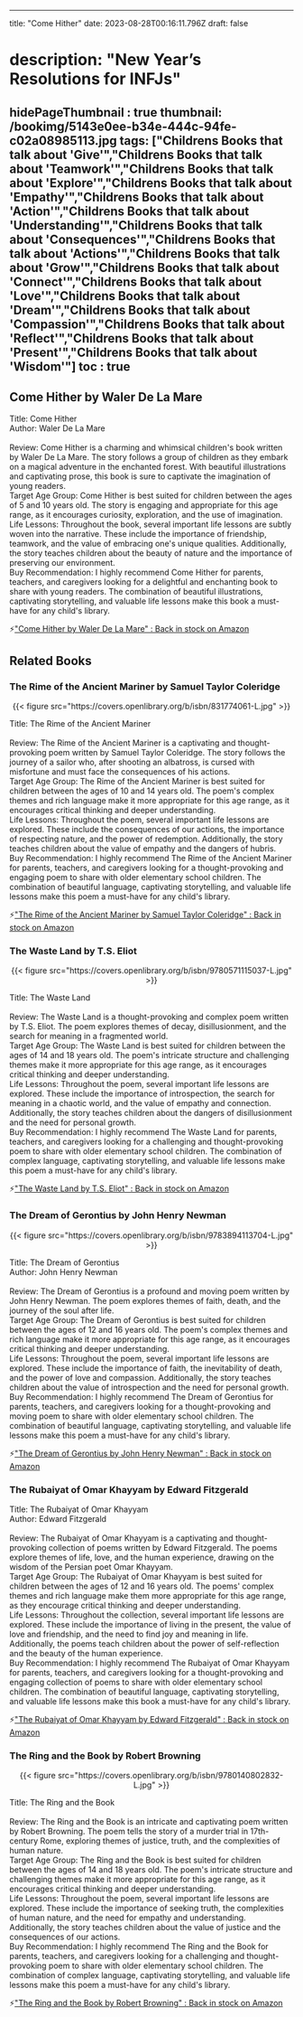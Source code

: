 
---
title: "Come Hither"
date: 2023-08-28T00:16:11.796Z
draft: false
# description: "New Year’s Resolutions for INFJs"
hidePageThumbnail : true
thumbnail: /bookimg/5143e0ee-b34e-444c-94fe-c02a08985113.jpg
tags: ["Childrens Books that talk about 'Give'","Childrens Books that talk about 'Teamwork'","Childrens Books that talk about 'Explore'","Childrens Books that talk about 'Empathy'","Childrens Books that talk about 'Action'","Childrens Books that talk about 'Understanding'","Childrens Books that talk about 'Consequences'","Childrens Books that talk about 'Actions'","Childrens Books that talk about 'Grow'","Childrens Books that talk about 'Connect'","Childrens Books that talk about 'Love'","Childrens Books that talk about 'Dream'","Childrens Books that talk about 'Compassion'","Childrens Books that talk about 'Reflect'","Childrens Books that talk about 'Present'","Childrens Books that talk about 'Wisdom'"]
toc : true
---
## Come Hither by Waler De La Mare

Title: Come Hither</br>
Author: Waler De La Mare</br></br>
Review: Come Hither is a charming and whimsical children's book written by Waler De La Mare. The story follows a group of children as they embark on a magical adventure in the enchanted forest. With beautiful illustrations and captivating prose, this book is sure to captivate the imagination of young readers.</br>
Target Age Group: Come Hither is best suited for children between the ages of 5 and 10 years old. The story is engaging and appropriate for this age range, as it encourages curiosity, exploration, and the use of imagination.</br>
Life Lessons: Throughout the book, several important life lessons are subtly woven into the narrative. These include the importance of friendship, teamwork, and the value of embracing one's unique qualities. Additionally, the story teaches children about the beauty of nature and the importance of preserving our environment.</br>
Buy Recommendation: I highly recommend Come Hither for parents, teachers, and caregivers looking for a delightful and enchanting book to share with young readers. The combination of beautiful illustrations, captivating storytelling, and valuable life lessons make this book a must-have for any child's library.</br>

<p>⚡<a id="aflink" href="https://www.amazon.com/gp/search?ie=UTF8&tag=klayu00-20&linkCode=ur2&linkId=6639bed89a8ad8dd2705e40644eb43d3&camp=1789&creative=9325&index=books&keywords=Come Hither by Waler De La Mare" class="one" target="_blank" title='"Come Hither by Waler De La Mare" : Back in stock on Amazon'>"Come Hither by Waler De La Mare" : Back in stock on Amazon</a></p>

## Related Books
### The Rime of the Ancient Mariner by Samuel Taylor Coleridge
<center>
{{< figure src="https://covers.openlibrary.org/b/isbn/831774061-L.jpg" >}}
</center>

Title: The Rime of the Ancient Mariner</br></br>
Review: The Rime of the Ancient Mariner is a captivating and thought-provoking poem written by Samuel Taylor Coleridge. The story follows the journey of a sailor who, after shooting an albatross, is cursed with misfortune and must face the consequences of his actions.</br>
Target Age Group: The Rime of the Ancient Mariner is best suited for children between the ages of 10 and 14 years old. The poem's complex themes and rich language make it more appropriate for this age range, as it encourages critical thinking and deeper understanding.</br>
Life Lessons: Throughout the poem, several important life lessons are explored. These include the consequences of our actions, the importance of respecting nature, and the power of redemption. Additionally, the story teaches children about the value of empathy and the dangers of hubris.</br>
Buy Recommendation: I highly recommend The Rime of the Ancient Mariner for parents, teachers, and caregivers looking for a thought-provoking and engaging poem to share with older elementary school children. The combination of beautiful language, captivating storytelling, and valuable life lessons make this poem a must-have for any child's library.</br>

<p>⚡<a id="aflink" href="https://www.amazon.com/gp/search?ie=UTF8&tag=klayu00-20&linkCode=ur2&linkId=6639bed89a8ad8dd2705e40644eb43d3&camp=1789&creative=9325&index=books&keywords=The Rime of the Ancient Mariner by Samuel Taylor Coleridge" class="one" target="_blank" title='"The Rime of the Ancient Mariner by Samuel Taylor Coleridge" : Back in stock on Amazon'>"The Rime of the Ancient Mariner by Samuel Taylor Coleridge" : Back in stock on Amazon</a></p>

### The Waste Land by T.S. Eliot
<center>
{{< figure src="https://covers.openlibrary.org/b/isbn/9780571115037-L.jpg" >}}
</center>

Title: The Waste Land</br></br>
Review: The Waste Land is a thought-provoking and complex poem written by T.S. Eliot. The poem explores themes of decay, disillusionment, and the search for meaning in a fragmented world.</br>
Target Age Group: The Waste Land is best suited for children between the ages of 14 and 18 years old. The poem's intricate structure and challenging themes make it more appropriate for this age range, as it encourages critical thinking and deeper understanding.</br>
Life Lessons: Throughout the poem, several important life lessons are explored. These include the importance of introspection, the search for meaning in a chaotic world, and the value of empathy and connection. Additionally, the story teaches children about the dangers of disillusionment and the need for personal growth.</br>
Buy Recommendation: I highly recommend The Waste Land for parents, teachers, and caregivers looking for a challenging and thought-provoking poem to share with older elementary school children. The combination of complex language, captivating storytelling, and valuable life lessons make this poem a must-have for any child's library.</br>

<p>⚡<a id="aflink" href="https://www.amazon.com/gp/search?ie=UTF8&tag=klayu00-20&linkCode=ur2&linkId=6639bed89a8ad8dd2705e40644eb43d3&camp=1789&creative=9325&index=books&keywords=The Waste Land by T.S. Eliot" class="one" target="_blank" title='"The Waste Land by T.S. Eliot" : Back in stock on Amazon'>"The Waste Land by T.S. Eliot" : Back in stock on Amazon</a></p>

### The Dream of Gerontius by John Henry Newman
<center>
{{< figure src="https://covers.openlibrary.org/b/isbn/9783894113704-L.jpg" >}}
</center>

Title: The Dream of Gerontius</br>
Author: John Henry Newman</br></br>
Review: The Dream of Gerontius is a profound and moving poem written by John Henry Newman. The poem explores themes of faith, death, and the journey of the soul after life.</br>
Target Age Group: The Dream of Gerontius is best suited for children between the ages of 12 and 16 years old. The poem's complex themes and rich language make it more appropriate for this age range, as it encourages critical thinking and deeper understanding.</br>
Life Lessons: Throughout the poem, several important life lessons are explored. These include the importance of faith, the inevitability of death, and the power of love and compassion. Additionally, the story teaches children about the value of introspection and the need for personal growth.</br>
Buy Recommendation: I highly recommend The Dream of Gerontius for parents, teachers, and caregivers looking for a thought-provoking and moving poem to share with older elementary school children. The combination of beautiful language, captivating storytelling, and valuable life lessons make this poem a must-have for any child's library.</br>

<p>⚡<a id="aflink" href="https://www.amazon.com/gp/search?ie=UTF8&tag=klayu00-20&linkCode=ur2&linkId=6639bed89a8ad8dd2705e40644eb43d3&camp=1789&creative=9325&index=books&keywords=The Dream of Gerontius by John Henry Newman" class="one" target="_blank" title='"The Dream of Gerontius by John Henry Newman" : Back in stock on Amazon'>"The Dream of Gerontius by John Henry Newman" : Back in stock on Amazon</a></p>

### The Rubaiyat of Omar Khayyam by Edward Fitzgerald
Title: The Rubaiyat of Omar Khayyam</br>
Author: Edward Fitzgerald</br></br>
Review: The Rubaiyat of Omar Khayyam is a captivating and thought-provoking collection of poems written by Edward Fitzgerald. The poems explore themes of life, love, and the human experience, drawing on the wisdom of the Persian poet Omar Khayyam.</br>
Target Age Group: The Rubaiyat of Omar Khayyam is best suited for children between the ages of 12 and 16 years old. The poems' complex themes and rich language make them more appropriate for this age range, as they encourage critical thinking and deeper understanding.</br>
Life Lessons: Throughout the collection, several important life lessons are explored. These include the importance of living in the present, the value of love and friendship, and the need to find joy and meaning in life. Additionally, the poems teach children about the power of self-reflection and the beauty of the human experience.</br>
Buy Recommendation: I highly recommend The Rubaiyat of Omar Khayyam for parents, teachers, and caregivers looking for a thought-provoking and engaging collection of poems to share with older elementary school children. The combination of beautiful language, captivating storytelling, and valuable life lessons make this book a must-have for any child's library.</br>

<p>⚡<a id="aflink" href="https://www.amazon.com/gp/search?ie=UTF8&tag=klayu00-20&linkCode=ur2&linkId=6639bed89a8ad8dd2705e40644eb43d3&camp=1789&creative=9325&index=books&keywords=The Rubaiyat of Omar Khayyam by Edward Fitzgerald" class="one" target="_blank" title='"The Rubaiyat of Omar Khayyam by Edward Fitzgerald" : Back in stock on Amazon'>"The Rubaiyat of Omar Khayyam by Edward Fitzgerald" : Back in stock on Amazon</a></p>

### The Ring and the Book by Robert Browning
<center>
{{< figure src="https://covers.openlibrary.org/b/isbn/9780140802832-L.jpg" >}}
</center>

Title: The Ring and the Book</br></br>
Review: The Ring and the Book is an intricate and captivating poem written by Robert Browning. The poem tells the story of a murder trial in 17th-century Rome, exploring themes of justice, truth, and the complexities of human nature.</br>
Target Age Group: The Ring and the Book is best suited for children between the ages of 14 and 18 years old. The poem's intricate structure and challenging themes make it more appropriate for this age range, as it encourages critical thinking and deeper understanding.</br>
Life Lessons: Throughout the poem, several important life lessons are explored. These include the importance of seeking truth, the complexities of human nature, and the need for empathy and understanding. Additionally, the story teaches children about the value of justice and the consequences of our actions.</br>
Buy Recommendation: I highly recommend The Ring and the Book for parents, teachers, and caregivers looking for a challenging and thought-provoking poem to share with older elementary school children. The combination of complex language, captivating storytelling, and valuable life lessons make this poem a must-have for any child's library.</br>

<p>⚡<a id="aflink" href="https://www.amazon.com/gp/search?ie=UTF8&tag=klayu00-20&linkCode=ur2&linkId=6639bed89a8ad8dd2705e40644eb43d3&camp=1789&creative=9325&index=books&keywords=The Ring and the Book by Robert Browning" class="one" target="_blank" title='"The Ring and the Book by Robert Browning" : Back in stock on Amazon'>"The Ring and the Book by Robert Browning" : Back in stock on Amazon</a></p>
